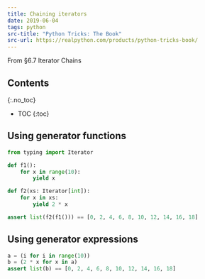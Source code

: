 ```yaml
---
title: Chaining iterators
date: 2019-06-04
tags: python
src-title: "Python Tricks: The Book"
src-url: https://realpython.com/products/python-tricks-book/
---
```


From §6.7 Iterator Chains

## Contents
{:.no_toc}

* TOC
{:toc}

## Using generator functions

```py
from typing import Iterator

def f1():
    for x in range(10):
        yield x

def f2(xs: Iterator[int]):
    for x in xs:
        yield 2 * x

assert list(f2(f1())) == [0, 2, 4, 6, 8, 10, 12, 14, 16, 18]
```

## Using generator expressions

```py
a = (i for i in range(10))
b = (2 * x for x in a)
assert list(b) == [0, 2, 4, 6, 8, 10, 12, 14, 16, 18]
```
